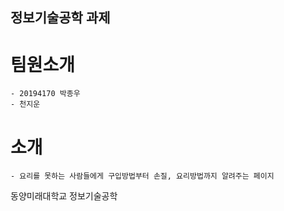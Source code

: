 ## 정보기술공학 과제


# 팀원소개 
    - 20194170 박종우
    - 천지운

# 소개
    - 요리를 못하는 사람들에게 구입방법부터 손질, 요리방법까지 알려주는 페이지

동양미래대학교 정보기술공학
